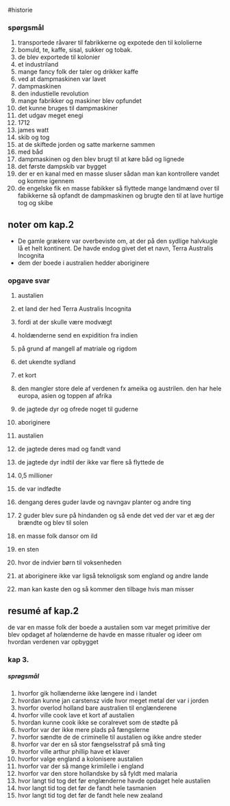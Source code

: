 #historie




### spørgsmål
1. transportede råvarer til fabrikkerne og expotede den til kololierne
2. bomuld, te, kaffe, sisal, sukker og tobak.
3. de blev exportede til kolonier
4. et industriland
5. mange fancy folk der taler og drikker kaffe
6. ved at dampmaskinen var lavet
7. dampmaskinen
8. den industielle revolution
9. mange fabrikker og maskiner blev opfundet
10. det kunne bruges til dampmaskiner
11. det udgav meget enegi
12.  1712
13.  james watt
14. skib og tog
15. at de skiftede jorden og satte markerne sammen
16. med båd
17. dampmaskinen og den blev brugt til at køre båd og lignede
18. det første dampskib var bygget 
19. der er en kanal med en masse sluser sådan man kan kontrollere vandet og komme igennem
20. de engelske fik en masse fabikker så flyttede mange landmænd over til fabikkerne så opfandt de dampmaskinen og brugte den til at lave hurtige tog og skibe




## noter om kap.2
- De gamle grækere var overbeviste om, at der på den sydlige halvkugle lå et helt kontinent. De havde endog givet det et navn, Terra Australis Incognita
- dem der boede i australien hedder aboriginere
### opgave svar
 1. austalien

2. et land der hed Terra Australis Incognita

3. fordi at der skulle være modvægt

4. holdænderne send en expidition fra indien

5. på grund af mangell af matriale og rigdom

6. det ukendte sydland

7. et kort

8. den mangler store dele af verdenen fx ameika og austrilen. den har hele europa, asien og toppen af afrika

9. de jagtede dyr og ofrede noget til guderne

10. aboriginere

11. austalien

12. de jagtede deres mad og fandt vand

13. de jagtede dyr indtil der ikke var flere så flyttede de

14. 0,5 millioner

15. de var indfødte

16. dengang deres guder lavde og navngav planter og andre ting

17. 2 guder blev sure på hindanden og så ende det ved der var et æg der brændte og blev til solen

18. en masse folk dansor om ild

19. en sten

20. hvor de indvier børn til voksenheden

21. at aboriginere ikke var ligså teknoligsk som england og andre lande

22. man kan kaste den og så kommer den tilbage hvis man misser


## resumé af kap.2
de var en masse folk der boede a austalien som var meget primitive der blev opdaget af holænderne de havde en masse ritualer og ideer om hvordan verdenen var opbygget




### kap 3.
##### sprøgsmål
1.  hvorfor gik hollænderne ikke længere ind i landet
2.  hvordan kunne jan carstensz vide hvor meget metal der var i jorden
3.  hvorfor overlod holland bare australien til englænderene
4.  hvorfor ville cook lave et kort af austalien
5.  hvordan kunne cook ikke se coralrevet som de stødte på
6.  hvorfor var der ikke mere plads på fængslerne
7.  hvorfor sændte de de criminelle til austalien og ikke andre steder
8.  hvorfor var der en så stor fængselsstraf på små ting 
9.  hvorfor ville arthur phillip have et klaver
10. hvorfor valge england a kolonisere austalien
11. hvorfor var der så mange krimilelle i england
12. hvorfor var den store hollandske by så fyldt med malaria
13. hvor langt tid tog det før englænderne havde opdaget hele austalien
14. hvor langt tid tog det før de fandt hele tasmanien
15. hvor langt tid tog det før de fandt hele new zealand